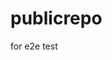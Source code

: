 # publicrepo
for e2e test













































































































































































































































































































































































































































































































































































































































































































































































































































































































































































































































































































































































































































































